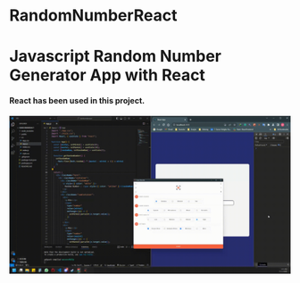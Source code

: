 # RandomNumberReact

<h1>Javascript Random Number Generator App with React</h1>

<h4>React has been used in this project.</h4>

<img src="./screen.gif">
